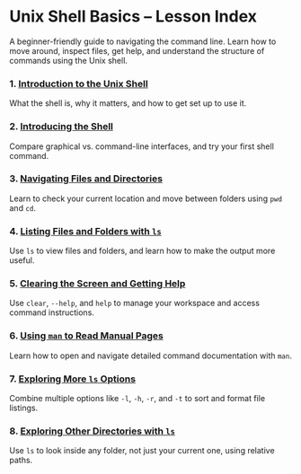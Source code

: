 # Unix Shell Basics – Lesson Index

A beginner-friendly guide to navigating the command line. Learn how to move around, inspect files, get help, and understand the structure of commands using the Unix shell.

### 1. [Introduction to the Unix Shell](unix-shell-basics-pwd-ls-lv1.md)
What the shell is, why it matters, and how to get set up to use it.

### 2. [Introducing the Shell](unix-shell-basics-pwd-ls-lv2.md)
Compare graphical vs. command-line interfaces, and try your first shell command.

### 3. [Navigating Files and Directories](unix-shell-basics-pwd-ls-lv3.md)
Learn to check your current location and move between folders using `pwd` and `cd`.

### 4. [Listing Files and Folders with `ls`](unix-shell-basics-pwd-ls-lv4.md)
Use `ls` to view files and folders, and learn how to make the output more useful.

### 5. [Clearing the Screen and Getting Help](unix-shell-basics-pwd-ls-lv5.md)
Use `clear`, `--help`, and `help` to manage your workspace and access command instructions.

### 6. [Using `man` to Read Manual Pages](unix-shell-basics-pwd-ls-lv6.md)
Learn how to open and navigate detailed command documentation with `man`.

### 7. [Exploring More `ls` Options](unix-shell-basics-pwd-ls-lv7.md)
Combine multiple options like `-l`, `-h`, `-r`, and `-t` to sort and format file listings.

### 8. [Exploring Other Directories with `ls`](unix-shell-basics-pwd-ls-lv8.md)
Use `ls` to look inside any folder, not just your current one, using relative paths.
